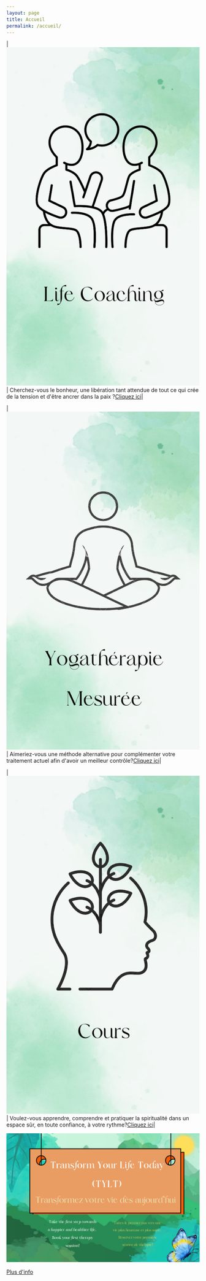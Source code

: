 ```yaml
---
layout: page
title: Accueil
permalink: /accueil/
---
```



|<a href="https://tyltonline.github.io/contact/"> ![Life coach icone](/assets/images/Lifecoach2.png "Life coach icone") </a> |  Cherchez-vous le bonheur, une libération tant attendue de tout ce qui crée de la tension et d'être ancrer dans la paix ?[Cliquez ici](https://tyltonline.github.io/contact/)|
  

|<a href="https://tyltonline.github.io/contact/"> ![Yogathérapie icone](/assets/images/YTM2.png "Yogathérapie icone") </a> | Aimeriez-vous une méthode alternative pour complémenter votre traitement actuel afin d'avoir un meilleur contrôle?[Cliquez ici](https://tyltonline.github.io/contact/)|

|<a href="https://tyltonline.github.io/contact/"> ![Cours icone](/assets/images/cours3.png "Cours icone") </a> | Voulez-vous apprendre, comprendre et pratiquer la spiritualité dans un espace sûr, en toute confiance, à votre rythme?[Cliquez ici](https://tyltonline.github.io/contact/)|

![Reservez une séance](/assets/images/Introgreen.png "Reservez une séance")

[Plus d'info](https://tyltonline.github.io/offres/)


